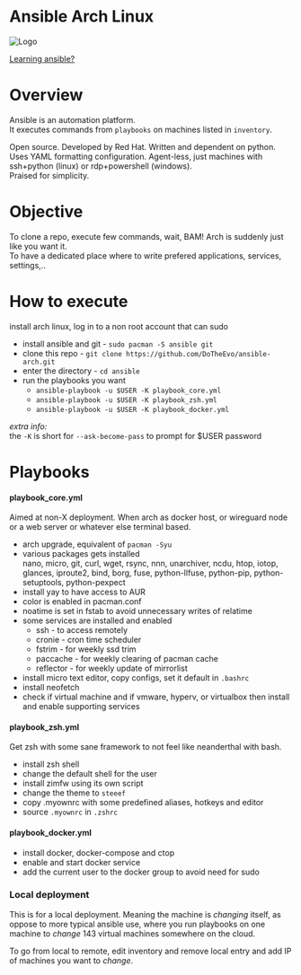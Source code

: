 # Ansible Arch Linux

![Logo](https://i.imgur.com/5BJIQHk.png)

[Learning ansible?](https://www.youtube.com/watch?v=goclfp6a2IQ&list=PL2_OBreMn7FqZkvMYt6ATmgC0KAGGJNAN)

# Overview

Ansible is an automation platform.<br>
It executes commands from `playbooks` on machines listed in `inventory`.

Open source. Developed by Red Hat.
Written and dependent on python. Uses YAML formatting configuration.
Agent-less, just machines with ssh+python (linux) or
rdp+powershell (windows).<br>
Praised for simplicity.

# Objective

To clone a repo, execute few commands, wait,
BAM! Arch is suddenly just like you want it.<br>
To have a dedicated place where to write prefered applications, services, settings,..

# How to execute

install arch linux, log in to a non root account that can sudo

* install ansible and git - `sudo pacman -S ansible git`
* clone this repo - `git clone https://github.com/DoTheEvo/ansible-arch.git`
* enter the directory - `cd ansible`
* run the playbooks you want
    * `ansible-playbook -u $USER -K playbook_core.yml`
    * `ansible-playbook -u $USER -K playbook_zsh.yml`
    * `ansible-playbook -u $USER -K playbook_docker.yml`

*extra info:*<br>
the `-K` is short for `--ask-become-pass` to prompt for $USER password

# Playbooks

#### playbook_core.yml

Aimed at non-X deployment. When arch as docker host, or wireguard node or 
a web server or whatever else terminal based.

* arch upgrade, equivalent of `pacman -Syu`
* various packages gets installed<br>
  nano, micro, git, curl, wget, rsync, nnn, unarchiver, ncdu, htop, iotop,
  glances, iproute2, bind, borg, fuse,
  python-llfuse, python-pip, python-setuptools, python-pexpect
* install yay to have access to AUR
* color is enabled in pacman.conf
* noatime is set in fstab to avoid unnecessary writes of relatime
* some services are installed and enabled
    * ssh - to access remotely
    * cronie - cron time scheduler
    * fstrim - for weekly ssd trim
    * paccache - for weekly clearing of pacman cache
    * reflector - for weekly update of mirrorlist
* install micro text editor, copy configs, set it default in `.bashrc`
* install neofetch
* check if virtual machine and if vmware, hyperv, or virtualbox then
  install and enable supporting services

#### playbook_zsh.yml

Get zsh with some sane framework to not feel like neanderthal with bash. 

* install zsh shell
* change the default shell for the user
* install zimfw using its own script
* change the theme to `steeef`
* copy .myownrc with some predefined aliases, hotkeys and editor
* source `.myownrc` in `.zshrc`

#### playbook_docker.yml

* install docker, docker-compose and ctop
* enable and start docker service
* add the current user to the docker group to avoid need for sudo


### Local deployment

This is for a local deployment.
Meaning the machine is *changing* itself,
as oppose to more typical ansible use, where you run playbooks on one machine
to *change* 143 virtual machines somewhere on the cloud.

To go from local to remote, edit inventory and remove local entry
and add IP of machines you want to *change*.
